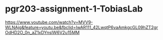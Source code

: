 # pgr203-assignment-1-TobiasLab
https://www.youtube.com/watch?v=MVV9-WLNAjg&feature=youtu.be&fbclid=IwAR111_42LwqtP6vaAmkgcGL09hZT2grOdHD2O_0n_aZ1xDYnsIW6V2u15MM
